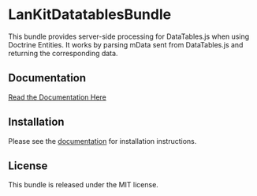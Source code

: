 LanKitDatatablesBundle
======================

This bundle provides server-side processing for DataTables.js when using Doctrine Entities.
It works by parsing mData sent from DataTables.js and returning the corresponding data.

Documentation
-------------

[Read the Documentation Here](https://github.com/LanKit/DatatablesBundle/blob/master/Resources/doc/index.md)

Installation
------------

Please see the [documentation](https://github.com/LanKit/DatatablesBundle/blob/master/Resources/doc/index.md) for installation
instructions.

License
-------

This bundle is released under the MIT license.
